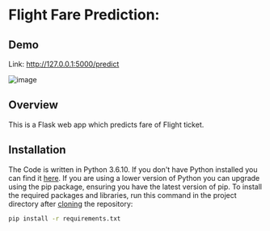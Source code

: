 # Flight Fare Prediction: 

## Demo
Link: http://127.0.0.1:5000/predict

![image](https://user-images.githubusercontent.com/119728128/205432616-6e440001-82c6-471e-b7ed-ac89df06d401.png)

## Overview
This is a Flask web app which predicts fare of Flight ticket.

## Installation
The Code is written in Python 3.6.10. If you don't have Python installed you can find it [here](https://www.python.org/downloads/). If you are using a lower version of Python you can upgrade using the pip package, ensuring you have the latest version of pip. To install the required packages and libraries, run this command in the project directory after [cloning](https://www.howtogeek.com/451360/how-to-clone-a-github-repository/) the repository:
```bash
pip install -r requirements.txt
```
